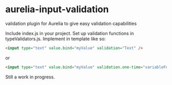 # aurelia-input-validation
validation plugin for Aurelia to give easy validation capabilities

Include index.js in your project. Set up validation functions in typeValidators.js. Implement in template like so:

```html
<input type="text" value.bind="myValue" validation="Text" />
```

or

```html
<input type="text" value.bind="myValue" validation.one-time="variableForValidationType" />
```

Still a work in progress.

